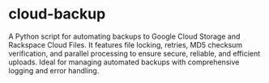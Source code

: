 # cloud-backup
A Python script for automating backups to Google Cloud Storage and Rackspace Cloud Files. It features file locking, retries, MD5 checksum verification, and parallel processing to ensure secure, reliable, and efficient uploads. Ideal for managing automated backups with comprehensive logging and error handling.
